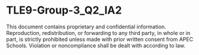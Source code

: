# TLE9-Group-3_Q2_IA2
This document contains proprietary and confidential information. Reproduction, redistribution, or forwarding to any third party, in whole or in part, is strictly prohibited unless made with prior written consent from APEC Schools. Violation or noncompliance shall be dealt with according to law.
